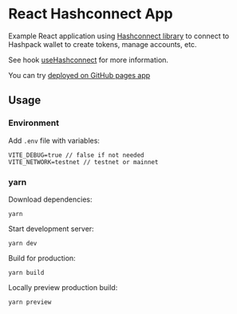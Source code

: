 # React Hashconnect App

Example React application using [Hashconnect library](https://github.com/Hashpack/hashconnect) to connect to Hashpack wallet to create tokens, manage accounts, etc.

See hook [useHashconnect](https://github.com/nikania/hashconnect-react-example/blob/main/src/hooks/useHashconnect.jsx) for more information.

You can try [deployed on GitHub pages app](http://nikania.github.io/hashconnect-react-example)

## Usage

### Environment

Add `.env` file with variables:

```
VITE_DEBUG=true // false if not needed
VITE_NETWORK=testnet // testnet or mainnet
```

### yarn

Download dependencies:

```
yarn
```

Start development server:

```
yarn dev
```

Build for production:

```
yarn build
```

Locally preview production build:

```
yarn preview
```
